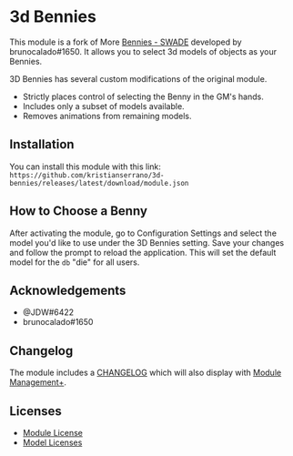 # 3d Bennies

This module is a fork of More [Bennies - SWADE](https://github.com/brunocalado/swade-more-bennies) developed by brunocalado#1650. It allows you to select 3d models of objects as your Bennies.

3D Bennies has several custom modifications of the original module.

- Strictly places control of selecting the Benny in the GM's hands.
- Includes only a subset of models available.
- Removes animations from remaining models.

## Installation

You can install this module with this link:
`https://github.com/kristianserrano/3d-bennies/releases/latest/download/module.json`

## How to Choose a Benny

After activating the module, go to Configuration Settings and select the model you'd like to use under the 3D Bennies setting. Save your changes and follow the prompt to reload the application. This will set the default model for the `db` "die" for all users.

## Acknowledgements

- @JDW#6422
- brunocalado#1650

## Changelog

The module includes a [CHANGELOG](CHANGELOG.md) which will also display with [Module Management+](https://foundryvtt.com/packages/module-credits).

## Licenses

- [Module License](LICENSE.md)
- [Model Licenses](MODEL-LICENSES.md)
